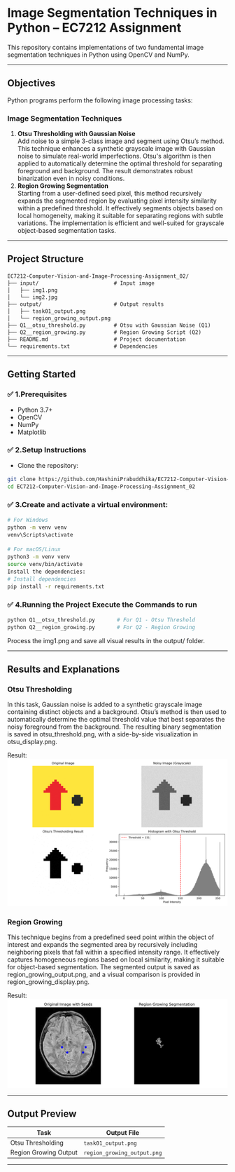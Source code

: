 # Image Segmentation Techniques in Python – EC7212 Assignment

This repository contains implementations of two fundamental image segmentation techniques in Python using OpenCV and NumPy.

---

## Objectives

Python programs perform the following image processing tasks:

### Image Segmentation Techniques
1. **Otsu Thresholding with Gaussian Noise**  
   Add noise to a simple 3-class image and segment using Otsu’s method. 
   This technique enhances a synthetic grayscale image with Gaussian noise to simulate real-world imperfections. Otsu's algorithm is then applied to automatically determine the optimal threshold for separating foreground and background. The result demonstrates robust binarization even in noisy conditions. 
2. **Region Growing Segmentation**  
   Starting from a user-defined seed pixel, this method recursively expands the segmented region by evaluating pixel intensity similarity within a predefined threshold. It effectively segments objects based on local homogeneity, making it suitable for separating regions with subtle variations. The implementation is efficient and well-suited for grayscale object-based segmentation tasks.


---

## Project Structure

```
EC7212-Computer-Vision-and-Image-Processing-Assignment_02/
├── input/                        # Input image
│   ├── img1.png
│   └── img2.jpg
├── output/                       # Output results
│   ├── task01_output.png
│   └── region_growing_output.png
├── Q1__otsu_threshold.py         # Otsu with Gaussian Noise (Q1)
├── Q2__region_growing.py         # Region Growing Script (Q2)
├── README.md                     # Project documentation
└── requirements.txt              # Dependencies
```

---

## Getting Started

### ✅ 1.Prerequisites

- Python 3.7+
- OpenCV
- NumPy
- Matplotlib

### ✅ 2.Setup Instructions

- Clone the repository:

```bash
git clone https://github.com/HashiniPrabuddhika/EC7212-Computer-Vision-and-Image-Processing-Assignment_02.git
cd EC7212-Computer-Vision-and-Image-Processing-Assignment_02
```

### ✅ 3.Create and activate a virtual environment:
```bash
# For Windows
python -m venv venv
venv\Scripts\activate

# For macOS/Linux
python3 -m venv venv
source venv/bin/activate
Install the dependencies:
# Install dependencies
pip install -r requirements.txt
```

### ✅ 4.Running the Project Execute the Commands to run 

```bash
python Q1__otsu_threshold.py       # For Q1 - Otsu Threshold
python Q2__region_growing.py       # For Q2 - Region Growing
```
Process the img1.png and save all visual results in the output/ folder.

---

## Results and Explanations

### Otsu Thresholding
In this task, Gaussian noise is added to a synthetic grayscale image containing distinct objects and a background. Otsu’s method is then used to automatically determine the optimal threshold value that best separates the noisy foreground from the background. The resulting binary segmentation is saved in otsu_threshold.png, with a side-by-side visualization in otsu_display.png.

Result:
![otsu_display](output/task01_output.png)

### Region Growing
This technique begins from a predefined seed point within the object of interest and expands the segmented area by recursively including neighboring pixels that fall within a specified intensity range. It effectively captures homogeneous regions based on local similarity, making it suitable for object-based segmentation. The segmented output is saved as region_growing_output.png, and a visual comparison is provided in region_growing_display.png.

Result:
![region_growing_display](output/region_growing_output.png)

---

## Output Preview

| Task                    | Output File                   |
|-------------------------|-------------------------------|
| Otsu Thresholding       | `task01_output.png`          |
| Region Growing Output   | `region_growing_output.png`   |


---
